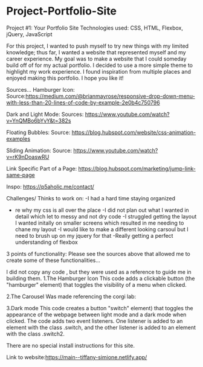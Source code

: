 # Project-Portfolio-Site
Project #1: Your Portfolio Site
Technologies used: CSS, HTML, Flexbox, jQuery, JavaScript

For this project, I wanted to push myself to try new things with my limited knowledge; thus far, I wanted a website that represented myself and my career experience. My goal was to make a website that I could someday build off of for my actual portfolio. I decided to use a more simple theme to highlight my work experience. I found inspiration from multiple places and enjoyed making this portfolio. I hope you like it! 


Sources...
Hamburger Icon:
Source:https://medium.com/@brianmayrose/responsive-drop-down-menu-with-less-than-20-lines-of-code-by-example-2e0b4c750796

Dark and Light Mode:
Sources: https://www.youtube.com/watch?v=YnQMBo6bYvY&t=382s

Floating Bubbles:
Source: https://blog.hubspot.com/website/css-animation-examples

Sliding Animation:
Source: https://www.youtube.com/watch?v=rK9nDoaswRU

Link Specific Part of a Page:
https://blog.hubspot.com/marketing/jump-link-same-page

Inspo:
https://p5aholic.me/contact/

Challenges/ Thinks to work on:
-I had a hard time staying organized
- re why my css is all over the place
-I did not plan out what I wanted in detail which let to messy and not dry code
-I struggled getting the layout I wanted initally on smaller screens which resulted in me needing to chane my layout
-I would like to make a different looking carsoul but I need to brush up on my jquery for that
-Really getting a perfect understanding of flexbox


3 points of functionality:
Please see the sources above that allowed me to create some of these functionalities...

I did not copy any code , but they were used as a reference to guide me in building them. 
1.The Hamburger Icon
This code adds a clickable button (the "hamburger" element) that toggles the visibility of a menu when clicked.


2.The Carousel
Was made referencing the corgi lab:

3.Dark mode
This code creates a button  "switch" element) that toggles the appearance of the webpage between  light mode and a dark mode when clicked.
The code adds two event listeners. One listener is added to an element with the class .switch, and the other listener is added to an element with the class .switch2.


There are no special install instructions for this site.

Link to website:https://main--tiffany-simione.netlify.app/
